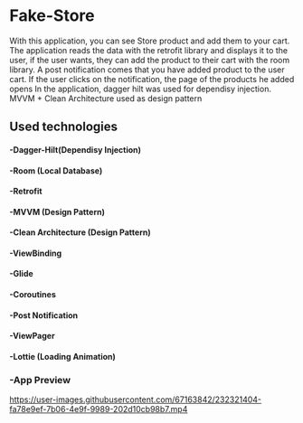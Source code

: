 # Fake-Store

With this application, you can see Store product and add them to your cart. The application reads the data with the retrofit library and displays it to the user,
if the user wants, they can add the product to their cart with the room library. A post notification comes that you have added product to the user cart. 
If the user clicks on the notification, the page of the products he added opens
In the application, dagger hilt was used for dependisy injection. MVVM + Clean Architecture used as design pattern

## Used technologies
#### -Dagger-Hilt(Dependisy Injection)
#### -Room (Local Database)
#### -Retrofit
#### -MVVM (Design Pattern)
#### -Clean Architecture (Design Pattern)
#### -ViewBinding
#### -Glide
#### -Coroutines
#### -Post Notification
#### -ViewPager
#### -Lottie (Loading Animation)

### -App Preview <br>
https://user-images.githubusercontent.com/67163842/232321404-fa78e9ef-7b06-4e9f-9989-202d10cb98b7.mp4

